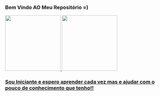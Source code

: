 ### Bem Vindo AO Meu Repositório =)
 
 <div>
   <a href="https://github.com/BlackHuntt">
   <img height="180em" src="https://github-readme-stats.vercel.app/api?username=BlackHuntt&show_icons=true&theme=dracula&include_all_commits=true&count_private=true"/>
   <img height="180em" src="https://github-readme-stats.vercel.app/api/top-langs/?username=BlackHuntt&layout=compact&langs_count=6&theme=dracula"/>
</div>
    
### Sou Iniciante e espero aprender cada vez mas e ajudar com o pouco de conhecimento que tenho!!
 
